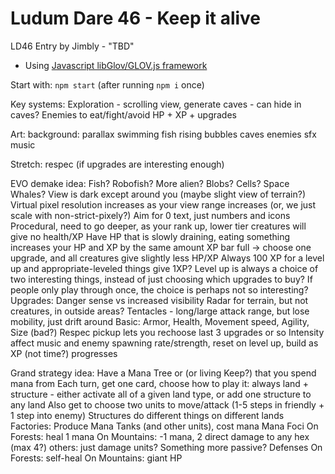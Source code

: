Ludum Dare 46 - Keep it alive
=============================

LD46 Entry by Jimbly - "TBD"

* Using [Javascript libGlov/GLOV.js framework](https://github.com/Jimbly/glovjs)

Start with: `npm start` (after running `npm i` once)

Key systems:
  Exploration - scrolling view, generate caves - can hide in caves?
  Enemies to eat/fight/avoid
  HP + XP + upgrades

Art:
  background:
    parallax
    swimming fish
    rising bubbles
  caves
  enemies
  sfx
  music

Stretch:
  respec (if upgrades are interesting enough)

EVO demake idea:
  Fish? Robofish? More alien? Blobs? Cells? Space Whales?
  View is dark except around you (maybe slight view of terrain?)
  Virtual pixel resolution increases as your view range increases (or, we just scale with non-strict-pixely?)
  Aim for 0 text, just numbers and icons
  Procedural, need to go deeper, as your rank up, lower tier creatures will give no health/XP
  Have HP that is slowly draining, eating something increases your HP and XP by the same amount
  XP bar full -> choose one upgrade, and all creatures give slightly less HP/XP
  Always 100 XP for a level up and appropriate-leveled things give 1XP?
  Level up is always a choice of two interesting things, instead of just choosing which upgrades to buy?
    If people only play through once, the choice is perhaps not so interesting?
  Upgrades:
    Danger sense vs increased visibility
    Radar for terrain, but not creatures, in outside areas?
    Tentacles - long/large attack range, but lose mobility, just drift around
    Basic: Armor, Health, Movement speed, Agility, Size (bad?)
  Respec pickup lets you rechoose last 3 upgrades or so
  Intensity affect music and enemy spawning rate/strength, reset on level up, build as XP (not time?) progresses

Grand strategy idea:
  Have a Mana Tree or (or living Keep?) that you spend mana from
  Each turn, get one card, choose how to play it:
    always land + structure - either activate all of a given land type, or add one structure to any land
  Also get to choose two units to move/attack (1-5 steps in friendly + 1 step into enemy)
  Structures do different things on different lands
    Factories:
      Produce Mana Tanks (and other units), cost mana
    Mana Foci
      On Forests: heal 1 mana
      On Mountains: -1 mana, 2 direct damage to any hex (max 4?)
      others: just damage units?
    Something more passive? Defenses
      On Forests: self-heal
      On Mountains: giant HP
